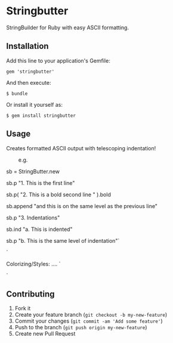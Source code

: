 # Stringbutter

   StringBuilder for Ruby with easy ASCII formatting.

## Installation

Add this line to your application's Gemfile:

    gem 'stringbutter'

And then execute:

    $ bundle

Or install it yourself as:

    $ gem install stringbutter

## Usage

      
   Creates formatted ASCII output with telescoping indentation!
   
   
`   
`   e.g.
   
   sb = StringButter.new
   
   sb.p "1. This is the first line"
   
   sb.p( "2. This is a bold second line " ).bold
   
   sb.append "and this is on the same level as the previous line"
   
   sb.p "3. Indentations"
   
   sb.ind "a. This is indented"
   
   sb.p "b. This is the same level of indentation"`

`   

   Colorizing/Styles:
   ….
   `
   
   
   `
   
   
   
   
   
   

## Contributing

1. Fork it
2. Create your feature branch (`git checkout -b my-new-feature`)
3. Commit your changes (`git commit -am 'Add some feature'`)
4. Push to the branch (`git push origin my-new-feature`)
5. Create new Pull Request
